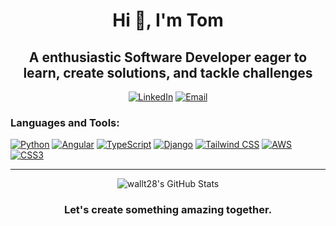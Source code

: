 <h1 align="center">Hi 👋, I'm Tom</h1>
<h2 align="center">A enthusiastic Software Developer eager to learn, create solutions, and tackle challenges</h2>


<p align="center">
  <a href="https://www.linkedin.com/in/tomwallis28" target="_blank" rel="noopener noreferrer"><img alt="LinkedIn" src="https://img.shields.io/badge/LinkedIn-0077B5?logo=linkedin&logoColor=white&style=for-the-badge"/></a>
  <a href="mailto:wallist.tom@gmail.com"><img alt="Email" src="https://img.shields.io/badge/Email-D14836?logo=gmail&logoColor=white&style=for-the-badge"/></a>
</p>

<h3 align="left">Languages and Tools:</h3>
<p align="left">
  <a href="https://www.python.org/" target="_blank" rel="noopener noreferrer"><img alt="Python" src="https://img.shields.io/badge/Python-3776AB?logo=python&logoColor=white&style=for-the-badge"/></a>
  <a href="https://angular.io/" target="_blank" rel="noopener noreferrer"><img alt="Angular" src="https://img.shields.io/badge/Angular-DD0031?logo=angular&logoColor=white&style=for-the-badge"/></a>
  <a href="https://www.typescriptlang.org/" target="_blank" rel="noopener noreferrer"><img alt="TypeScript" src="https://img.shields.io/badge/TypeScript-3178C6?logo=typescript&logoColor=white&style=for-the-badge"/></a>
  <a href="https://www.djangoproject.com/" target="_blank" rel="noopener noreferrer"><img alt="Django" src="https://img.shields.io/badge/Django-092E20?logo=django&logoColor=white&style=for-the-badge"/></a>
  <a href="https://tailwindcss.com/" target="_blank" rel="noopener noreferrer"><img alt="Tailwind CSS" src="https://img.shields.io/badge/Tailwind_CSS-38B2AC?logo=tailwind-css&logoColor=white&style=for-the-badge"/></a>
  <a href="https://aws.amazon.com/" target="_blank" rel="noopener noreferrer"><img alt="AWS" src="https://img.shields.io/badge/AWS-232F3E?logo=amazon-aws&logoColor=white&style=for-the-badge"/></a>
  <a href="https://www.w3.org/Style/CSS/Overview.en.html" target="_blank" rel="noopener noreferrer"><img alt="CSS3" src="https://img.shields.io/badge/CSS3-1572B6?logo=css3&logoColor=white&style=for-the-badge"/></a>
</p>

---

<p align="center">
  <img src="https://github-readme-stats.vercel.app/api?username=wallt28&show_icons=true&theme=dark" alt="wallt28's GitHub Stats" />
</p>

<h3 align="center">Let's create something amazing together.</h3>
